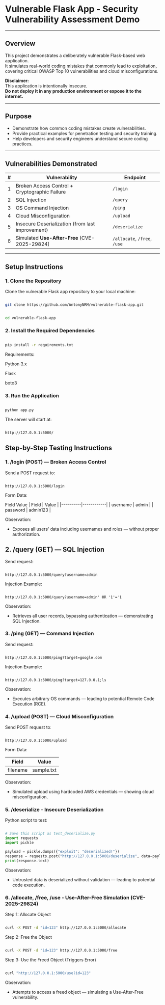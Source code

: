 # Vulnerable Flask App - Security Vulnerability Assessment Demo

---

## Overview

This project demonstrates a deliberately vulnerable Flask-based web application.  
It simulates real-world coding mistakes that commonly lead to exploitation, covering critical OWASP Top 10 vulnerabilities and cloud misconfigurations.

**Disclaimer:**  
This application is intentionally insecure.  
**Do not deploy it in any production environment or expose it to the internet.**

---

## Purpose

- Demonstrate how common coding mistakes create vulnerabilities.
- Provide practical examples for penetration testing and security training.
- Help developers and security engineers understand secure coding practices.

---

## Vulnerabilities Demonstrated

| # | Vulnerability | Endpoint |
|---|---------------|----------|
| 1 | Broken Access Control + Cryptographic Failure | `/login` |
| 2 | SQL Injection | `/query` |
| 3 | OS Command Injection | `/ping` |
| 4 | Cloud Misconfiguration | `/upload` |
| 5 | Insecure Deserialization (from last improvement) | `/deserialize` |
| 6 | Simulated **Use-After-Free** (CVE-2025-29824) | `/allocate`, `/free`, `/use` |

---
## Setup Instructions

### 1. Clone the Repository

Clone the vulnerable Flask app repository to your local machine:

```bash

git clone https://github.com/AntonyNRM/vulnerable-flask-app.git
```
```bash

cd vulnerable-flask-app
```

### 2. Install the Required Dependencies

```bash

pip install -r requirements.txt 
```
Requirements:

Python 3.x

Flask

boto3

### 3. Run the Application

```bash

python app.py
```
The server will start at:
```bash

http://127.0.0.1:5000/
```

## Step-by-Step Testing Instructions

### 1. /login (POST) — Broken Access Control
Send a POST request to:

```http

http://127.0.0.1:5000/login
```
Form Data:

Field	Value
| Field    | Value      |
|----------|------------|
| username | admin      |
| password | admin123   |

Observation:
- Exposes all users' data including usernames and roles — without proper authorization.

## 2. /query (GET) — SQL Injection
Send request:

```http

http://127.0.0.1:5000/query?username=admin

```
Injection Example:

```http

http://127.0.0.1:5000/query?username=admin' OR '1'='1
```
Observation:
- Retrieves all user records, bypassing authentication — demonstrating SQL Injection.

### 3. /ping (GET) — Command Injection
Send request:

```http

http://127.0.0.1:5000/ping?target=google.com
```

Injection Example:

```http

http://127.0.0.1:5000/ping?target=127.0.0.1;ls
```

Observation:
- Executes arbitrary OS commands — leading to potential Remote Code Execution (RCE).

### 4. /upload (POST) — Cloud Misconfiguration
Send POST request to:

```http

http://127.0.0.1:5000/upload
```
Form Data:

| Field    | Value        |
|----------|--------------|
| filename | sample.txt   |

Observation:
- Simulated upload using hardcoded AWS credentials — showing cloud misconfiguration.

### 5. /deserialize - Insecure Deserialization
Python script to test:

```python

# Save this script as test_deserialize.py
import requests
import pickle

payload = pickle.dumps({"exploit": "deserialized!"})
response = requests.post("http://127.0.0.1:5000/deserialize", data=payload)
print(response.text)
```
Observation:
- Untrusted data is deserialized without validation — leading to potential code execution.

### 6. /allocate, /free, /use - Use-After-Free Simulation (CVE-2025-29824)
Step 1: Allocate Object

```bash

curl -X POST -d "id=123" http://127.0.0.1:5000/allocate
```
Step 2: Free the Object

```bash

curl -X POST -d "id=123" http://127.0.0.1:5000/free
```
Step 3: Use the Freed Object (Triggers Error)

```bash

curl "http://127.0.0.1:5000/use?id=123"
```
Observation:
- Attempts to access a freed object — simulating a Use-After-Free vulnerability.
